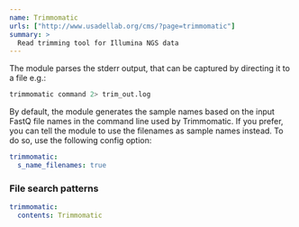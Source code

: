```yaml
---
name: Trimmomatic
urls: ["http://www.usadellab.org/cms/?page=trimmomatic"]
summary: >
  Read trimming tool for Illumina NGS data
---
```


<!--
~~~~~ DO NOT EDIT ~~~~~
This file is autogenerated from the MultiQC module python docstring.
Do not edit the markdown, it will be overwritten.

File path for the source of this content: test-data/data/modules/trimmomatic/trimmomatic.py
~~~~~~~~~~~~~~~~~~~~~~~
-->

The module parses the stderr output, that can be captured by directing it to a file e.g.:

```sh
trimmomatic command 2> trim_out.log
```

By default, the module generates the sample names based on the input FastQ file names in
the command line used by Trimmomatic. If you prefer, you can tell the module to use
the filenames as sample names instead. To do so, use the following config option:

```yaml
trimmomatic:
  s_name_filenames: true
```

### File search patterns

```yaml
trimmomatic:
  contents: Trimmomatic
```
